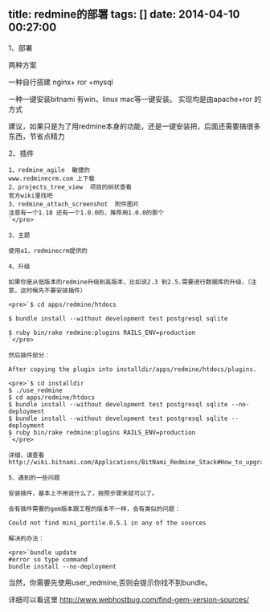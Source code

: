 title: redmine的部署
tags: []
date: 2014-04-10 00:27:00
---

1、部署

两种方案

一种自行搭建 nginx+ ror +mysql

一种一键安装bitnami  有win、linux mac等一键安装。 实现均是由apache+ror 的方式

建议，如果只是为了用redmine本身的功能，还是一键安装把，后面还需要搞很多东西，节省点精力

2、插件

    1、redmine_agile  敏捷的
    www.redminecrm.com 上下载
    2、projects_tree_view  项目的树状查看
    官方wiki里找吧
    3、redmine_attach_screenshot  附件图片
    注意有一个1.18 还有一个1.0.0的，推荐用1.0.0的那个
    `</pre>

    3、主题

    使用a1，redminecrm提供的

    4、升级

    如果你是从低版本的redmine升级到高版本，比如说2.3 到2.5.需要进行数据库的升级，（注意，这时候先不要安装插件）

    <pre>`$ cd apps/redmine/htdocs

    $ bundle install --without development test postgresql sqlite

    $ ruby bin/rake redmine:plugins RAILS_ENV=production
    `</pre>

    然后插件部分：

    After copying the plugin into installdir/apps/redmine/htdocs/plugins.

    <pre>`$ cd installdir
    $ ./use_redmine
    $ cd apps/redmine/htdocs
    $ bundle install --without development test postgresql sqlite --no-deployment
    $ bundle install --without development test postgresql sqlite --deployment
    $ ruby bin/rake redmine:plugins RAILS_ENV=production
    `</pre>

    详细，请查看  http://wiki.bitnami.com/Applications/BitNami_Redmine_Stack#How_to_upgrade_Redmine.3f

    5、遇到的一些问题

    安装插件，基本上不用说什么了，按照步骤来就可以了。

    会有插件需要的gem版本跟工程的版本不一样，会有类似的问题：

    Could not find mini_portile.0.5.1 in any of the sources

    解决的办法：

    <pre>`bundle update
    #error so type command
    bundle install --no-deployment

当然，你需要先使用user_redmine,否则会提示你找不到bundle。

详细可以看这里 http://www.webhostbug.com/find-gem-version-sources/